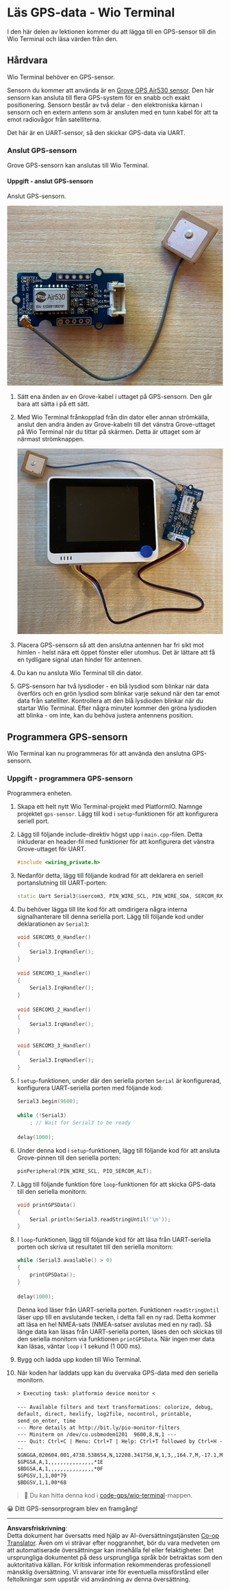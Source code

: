 <!--
CO_OP_TRANSLATOR_METADATA:
{
  "original_hash": "da6ae0a795cf06be33d23ca5b8493fc8",
  "translation_date": "2025-08-27T21:25:34+00:00",
  "source_file": "3-transport/lessons/1-location-tracking/wio-terminal-gps-sensor.md",
  "language_code": "sv"
}
-->
# Läs GPS-data - Wio Terminal

I den här delen av lektionen kommer du att lägga till en GPS-sensor till din Wio Terminal och läsa värden från den.

## Hårdvara

Wio Terminal behöver en GPS-sensor.

Sensorn du kommer att använda är en [Grove GPS Air530 sensor](https://www.seeedstudio.com/Grove-GPS-Air530-p-4584.html). Den här sensorn kan ansluta till flera GPS-system för en snabb och exakt positionering. Sensorn består av två delar - den elektroniska kärnan i sensorn och en extern antenn som är ansluten med en tunn kabel för att ta emot radiovågor från satelliterna.

Det här är en UART-sensor, så den skickar GPS-data via UART.

### Anslut GPS-sensorn

Grove GPS-sensorn kan anslutas till Wio Terminal.

#### Uppgift - anslut GPS-sensorn

Anslut GPS-sensorn.

![En Grove GPS-sensor](../../../../../translated_images/grove-gps-sensor.247943bf69b03f0d1820ef6ed10c587f9b650e8db55b936851c92412180bd3e2.sv.png)

1. Sätt ena änden av en Grove-kabel i uttaget på GPS-sensorn. Den går bara att sätta i på ett sätt.

1. Med Wio Terminal frånkopplad från din dator eller annan strömkälla, anslut den andra änden av Grove-kabeln till det vänstra Grove-uttaget på Wio Terminal när du tittar på skärmen. Detta är uttaget som är närmast strömknappen.

    ![Grove GPS-sensorn ansluten till det vänstra uttaget](../../../../../translated_images/wio-gps-sensor.19fd52b81ce58095d5deb3d4e5a1fdd88818d76569b00b1f0d740c92dc986525.sv.png)

1. Placera GPS-sensorn så att den anslutna antennen har fri sikt mot himlen - helst nära ett öppet fönster eller utomhus. Det är lättare att få en tydligare signal utan hinder för antennen.

1. Du kan nu ansluta Wio Terminal till din dator.

1. GPS-sensorn har två lysdioder - en blå lysdiod som blinkar när data överförs och en grön lysdiod som blinkar varje sekund när den tar emot data från satelliter. Kontrollera att den blå lysdioden blinkar när du startar Wio Terminal. Efter några minuter kommer den gröna lysdioden att blinka - om inte, kan du behöva justera antennens position.

## Programmera GPS-sensorn

Wio Terminal kan nu programmeras för att använda den anslutna GPS-sensorn.

### Uppgift - programmera GPS-sensorn

Programmera enheten.

1. Skapa ett helt nytt Wio Terminal-projekt med PlatformIO. Namnge projektet `gps-sensor`. Lägg till kod i `setup`-funktionen för att konfigurera seriell port.

1. Lägg till följande include-direktiv högst upp i `main.cpp`-filen. Detta inkluderar en header-fil med funktioner för att konfigurera det vänstra Grove-uttaget för UART.

    ```cpp
    #include <wiring_private.h>
    ```

1. Nedanför detta, lägg till följande kodrad för att deklarera en seriell portanslutning till UART-porten:

    ```cpp
    static Uart Serial3(&sercom3, PIN_WIRE_SCL, PIN_WIRE_SDA, SERCOM_RX_PAD_1, UART_TX_PAD_0);
    ```

1. Du behöver lägga till lite kod för att omdirigera några interna signalhanterare till denna seriella port. Lägg till följande kod under deklarationen av `Serial3`:

    ```cpp
    void SERCOM3_0_Handler()
    {
        Serial3.IrqHandler();
    }
    
    void SERCOM3_1_Handler()
    {
        Serial3.IrqHandler();
    }
    
    void SERCOM3_2_Handler()
    {
        Serial3.IrqHandler();
    }
    
    void SERCOM3_3_Handler()
    {
        Serial3.IrqHandler();
    }
    ```

1. I `setup`-funktionen, under där den seriella porten `Serial` är konfigurerad, konfigurera UART-seriella porten med följande kod:

    ```cpp
    Serial3.begin(9600);

    while (!Serial3)
        ; // Wait for Serial3 to be ready

    delay(1000);
    ```

1. Under denna kod i `setup`-funktionen, lägg till följande kod för att ansluta Grove-pinnen till den seriella porten:

    ```cpp
    pinPeripheral(PIN_WIRE_SCL, PIO_SERCOM_ALT);
    ```

1. Lägg till följande funktion före `loop`-funktionen för att skicka GPS-data till den seriella monitorn:

    ```cpp
    void printGPSData()
    {
        Serial.println(Serial3.readStringUntil('\n'));
    }
    ```

1. I `loop`-funktionen, lägg till följande kod för att läsa från UART-seriella porten och skriva ut resultatet till den seriella monitorn:

    ```cpp
    while (Serial3.available() > 0)
    {
        printGPSData();
    }
    
    delay(1000);
    ```

    Denna kod läser från UART-seriella porten. Funktionen `readStringUntil` läser upp till en avslutande tecken, i detta fall en ny rad. Detta kommer att läsa en hel NMEA-sats (NMEA-satser avslutas med en ny rad). Så länge data kan läsas från UART-seriella porten, läses den och skickas till den seriella monitorn via funktionen `printGPSData`. När ingen mer data kan läsas, väntar `loop` i 1 sekund (1 000 ms).

1. Bygg och ladda upp koden till Wio Terminal.

1. När koden har laddats upp kan du övervaka GPS-data med den seriella monitorn.

    ```output
    > Executing task: platformio device monitor <
    
    --- Available filters and text transformations: colorize, debug, default, direct, hexlify, log2file, nocontrol, printable, send_on_enter, time
    --- More details at http://bit.ly/pio-monitor-filters
    --- Miniterm on /dev/cu.usbmodem1201  9600,8,N,1 ---
    --- Quit: Ctrl+C | Menu: Ctrl+T | Help: Ctrl+T followed by Ctrl+H ---
    $GNGGA,020604.001,4738.538654,N,12208.341758,W,1,3,,164.7,M,-17.1,M,,*67
    $GPGSA,A,1,,,,,,,,,,,,,,,*1E
    $BDGSA,A,1,,,,,,,,,,,,,,,*0F
    $GPGSV,1,1,00*79
    $BDGSV,1,1,00*68
    ```

> 💁 Du kan hitta denna kod i [code-gps/wio-terminal](../../../../../3-transport/lessons/1-location-tracking/code-gps/wio-terminal)-mappen.

😀 Ditt GPS-sensorprogram blev en framgång!

---

**Ansvarsfriskrivning**:  
Detta dokument har översatts med hjälp av AI-översättningstjänsten [Co-op Translator](https://github.com/Azure/co-op-translator). Även om vi strävar efter noggrannhet, bör du vara medveten om att automatiserade översättningar kan innehålla fel eller felaktigheter. Det ursprungliga dokumentet på dess ursprungliga språk bör betraktas som den auktoritativa källan. För kritisk information rekommenderas professionell mänsklig översättning. Vi ansvarar inte för eventuella missförstånd eller feltolkningar som uppstår vid användning av denna översättning.
